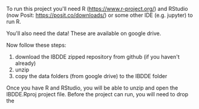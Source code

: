 To run this project you'll need R (https://www.r-project.org/) and RStudio (now Posit: https://posit.co/downloads/) or some other IDE (e.g. jupyter) to run R.

You'll also need the data! These are available on google drive.

Now follow these steps: 

1. download the IBDDE zipped repository from github (if you haven't already)
2. unzip
3. copy the data folders (from google drive) to the IBDDE folder

Once you have R and RStudio, you will be able to unzip and open the IBDDE.Rproj project file. Before the project can run, you will need to drop the 
